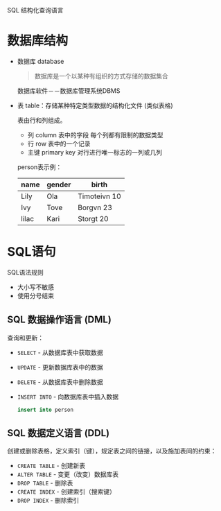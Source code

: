 SQL 结构化查询语言

# 数据库结构

- 数据库  database

  > 数据库是一个以某种有组织的方式存储的数据集合

  数据库软件－－数据库管理系统DBMS

- 表  table：存储某种特定类型数据的结构化文件  (类似表格)

  表由行和列组成。

  - 列  column  表中的字段  每个列都有限制的数据类型
  - 行  row  表中的一个记录
  - 主键  primary key  对行进行唯一标志的一列或几列
  
  person表示例：
  
  | name  | gender | birth        |
  | ----- | ------ | ------------ |
  | Lily  | Ola    | Timoteivn 10 |
  | Ivy   | Tove   | Borgvn 23    |
  | lilac | Kari   | Storgt 20    |
  
  

# SQL语句

SQL语法规则

- 大小写不敏感
- 使用分号结束



## SQL 数据操作语言 (DML)

查询和更新：

- `SELECT` - 从数据库表中获取数据

- `UPDATE` - 更新数据库表中的数据

- `DELETE` - 从数据库表中删除数据

- `INSERT INTO` - 向数据库表中插入数据

  ```sql
  insert into person 
  ```

  

## SQL 数据定义语言 (DDL)

创建或删除表格，定义索引（键），规定表之间的链接，以及施加表间的约束：

- `CREATE TABLE` - 创建新表
- `ALTER TABLE` - 变更（改变）数据库表
- `DROP TABLE` - 删除表
- `CREATE INDEX` - 创建索引（搜索键）
- `DROP INDEX` - 删除索引